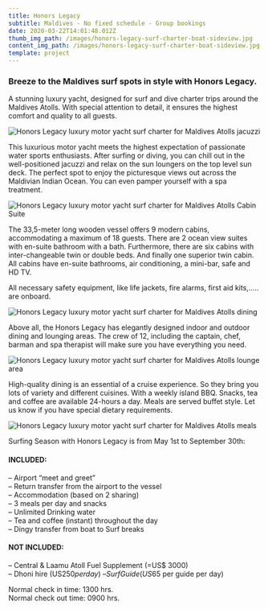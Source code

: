```yaml
---
title: Honors Legacy
subtitle: Maldives - No fixed schedule - Group bookings
date: 2020-03-22T14:01:48.012Z
thumb_img_path: /images/honors-legacy-surf-charter-boat-sideview.jpg
content_img_path: /images/honors-legacy-surf-charter-boat-sideview.jpg
template: project
---
```

### Breeze to the Maldives surf spots in style with Honors Legacy.

A stunning luxury yacht, designed for surf and dive charter trips around the Maldives Atolls. With special attention to detail, it ensures the highest comfort and quality to all guests.

![Honors Legacy luxury motor yacht surf charter for Maldives Atolls jacuzzi](/images/honors-legacy-surf-charter-jacuzzi-sunbeds.jpg "Honors Legacy luxury motor yacht surf charter for Maldives Atolls jacuzzi")

This luxurious motor yacht meets the highest expectation of passionate water sports enthusiasts. After surfing or diving, you can chill out in the well-positioned jacuzzi and relax on the sun loungers on the top level sun deck. The perfect spot to enjoy the picturesque views out across the Maldivian Indian Ocean. You can even pamper yourself with a spa treatment.

![Honors Legacy luxury motor yacht surf charter for Maldives Atolls Cabin Suite](/images/honors-legacy-surf-charter-cabins.jpg "Honors Legacy luxury motor yacht surf charter for Maldives Atolls Cabin Suite")

The 33,5-meter long wooden vessel offers 9 modern cabins, accommodating a maximum of 18 guests. There are 2 ocean view suites with en-suite bathroom with a bath. Furthermore, there are six cabins with inter-changeable twin or double beds. And finally one superior twin cabin. All cabins have en-suite bathrooms, air conditioning, a mini-bar, safe and HD TV.

All necessary safety equipment, like life jackets, fire alarms, first aid kits,….. are onboard.

![Honors Legacy luxury motor yacht surf charter for Maldives Atolls dining](/images/honors-legacy-surf-charter-outside-dining.jpg "Honors Legacy luxury motor yacht surf charter for Maldives Atolls dining")

Above all, the Honors Legacy has elegantly designed indoor and outdoor dining and lounging areas. The crew of 12, including the captain, chef, barman and spa therapist will make sure you have everything you need.

![Honors Legacy luxury motor yacht surf charter for Maldives Atolls lounge area](/images/honors-legacy-surf-charter-lounge-area.jpg "Honors Legacy luxury motor yacht surf charter for Maldives Atolls lounge area")

High-quality dining is an essential of a cruise experience. So they bring you lots of variety and different cuisines. With a weekly island BBQ. Snacks, tea and coffee are available 24-hours a day. Meals are served buffet style. Let us know if you have special dietary requirements.

![Honors Legacy luxury motor yacht surf charter for Maldives Atolls meals](/images/honors-legacy-surf-charter-dining.jpg "Honors Legacy luxury motor yacht surf charter for Maldives Atolls meals")



Surfing Season with Honors Legacy is from May 1st to September 30th:

#### INCLUDED:

– Airport “meet and greet”\
– Return transfer from the airport to the vessel\
– Accommodation (based on 2 sharing)\
– 3 meals per day and snacks\
– Unlimited Drinking water\
– Tea and coffee (instant) throughout the day\
– Dingy transfer from boat to Surf breaks

#### NOT INCLUDED:

– Central & Laamu Atoll Fuel Supplement (=US$ 3000)\
– Dhoni hire (US$250 per day)\
– Surf Guide (US$65 per guide per day)

Normal check in time: 1300 hrs.\
Normal check out time: 0900 hrs.